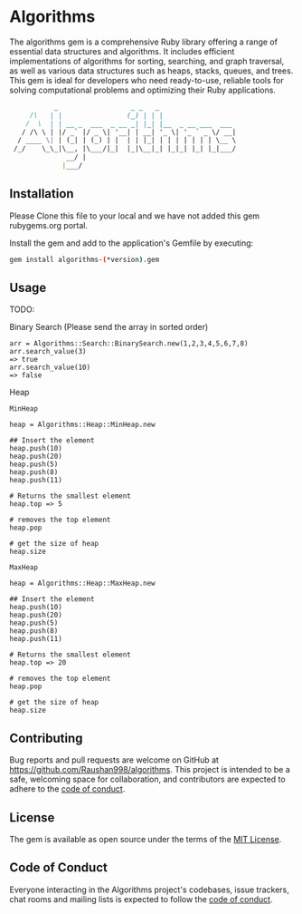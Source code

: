 # Algorithms


The algorithms gem is a comprehensive Ruby library offering a range of essential data structures and algorithms. It includes efficient implementations of algorithms for sorting, searching, and graph traversal, as well as various data structures such as heaps, stacks, queues, and trees. This gem is ideal for developers who need ready-to-use, reliable tools for solving computational problems and optimizing their Ruby applications.

```markdown
           _                  _ _   _                   
     /\   | |                (_) | | |                  
    /  \  | | __ _  ___  _ __ _| |_| |__  _ __ ___  ___ 
   / /\ \ | |/ _` |/ _ \| '__| | __| '_ \| '_ ` _ \/ __|
  / ____ \| | (_| | (_) | |  | | |_| | | | | | | | \__ \
 /_/    \_\_|\__, |\___/|_|  |_|\__|_| |_|_| |_| |_|___/
              __/ |                                     
             |___/ 
```
## Installation

Please Clone this file to your local and we have not added this gem rubygems.org portal.

Install the gem and add to the application's Gemfile by executing:


```bash
gem install algorithms-(*version).gem
```

## Usage

TODO: 

Binary Search (Please send the array in sorted order)
```
arr = Algorithms::Search::BinarySearch.new(1,2,3,4,5,6,7,8)
arr.search_value(3)
=> true
arr.search_value(10)
=> false
```
Heap

```
MinHeap

heap = Algorithms::Heap::MinHeap.new

## Insert the element
heap.push(10)
heap.push(20)
heap.push(5)
heap.push(8)
heap.push(11)

# Returns the smallest element
heap.top => 5

# removes the top element
heap.pop 

# get the size of heap
heap.size

```

```
MaxHeap

heap = Algorithms::Heap::MaxHeap.new

## Insert the element
heap.push(10)
heap.push(20)
heap.push(5)
heap.push(8)
heap.push(11)

# Returns the smallest element
heap.top => 20

# removes the top element
heap.pop 

# get the size of heap
heap.size

```
## Contributing

Bug reports and pull requests are welcome on GitHub at https://github.com/Raushan998/algorithms. This project is intended to be a safe, welcoming space for collaboration, and contributors are expected to adhere to the [code of conduct](https://github.com/Raushan998/algorithms/blob/master/CODE_OF_CONDUCT.md).

## License

The gem is available as open source under the terms of the [MIT License](https://opensource.org/licenses/MIT).

## Code of Conduct

Everyone interacting in the Algorithms project's codebases, issue trackers, chat rooms and mailing lists is expected to follow the [code of conduct](https://github.com/Raushan998/algorithms/blob/master/CODE_OF_CONDUCT.md).
